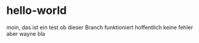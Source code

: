 # hello-world
moin,
das ist ein test ob dieser Branch funktioniert
hoffentlich keine fehler
aber wayne
bla
